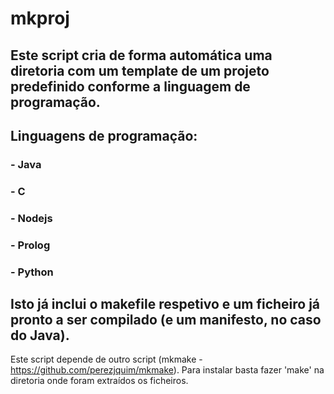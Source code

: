 # mkproj
## Este script cria de forma automática uma diretoria com um template de um projeto predefinido conforme a linguagem de programação.
## Linguagens de programação:
### - Java
### - C
### - Nodejs
### - Prolog
### - Python
## Isto já inclui o makefile respetivo e um ficheiro já pronto a ser compilado (e um manifesto, no caso do Java).

Este script depende de outro script (mkmake - https://github.com/perezjquim/mkmake).
Para instalar basta fazer 'make' na diretoria onde foram extraídos os ficheiros.

